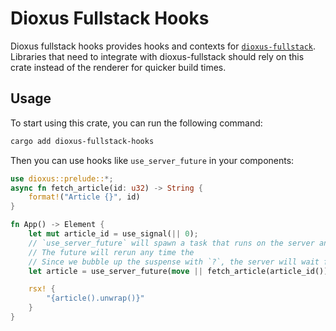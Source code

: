 # Dioxus Fullstack Hooks

Dioxus fullstack hooks provides hooks and contexts for [`dioxus-fullstack`](https://crates.io/crates/dioxus-fullstack). Libraries that need to integrate with dioxus-fullstack should rely on this crate instead of the renderer for quicker build times.

## Usage

To start using this crate, you can run the following command:

```bash
cargo add dioxus-fullstack-hooks
```

Then you can use hooks like `use_server_future` in your components:

```rust
use dioxus::prelude::*;
async fn fetch_article(id: u32) -> String {
    format!("Article {}", id)
}

fn App() -> Element {
    let mut article_id = use_signal(|| 0);
    // `use_server_future` will spawn a task that runs on the server and serializes the result to send to the client.
    // The future will rerun any time the
    // Since we bubble up the suspense with `?`, the server will wait for the future to resolve before rendering
    let article = use_server_future(move || fetch_article(article_id()))?;

    rsx! {
        "{article().unwrap()}"
    }
}
```
